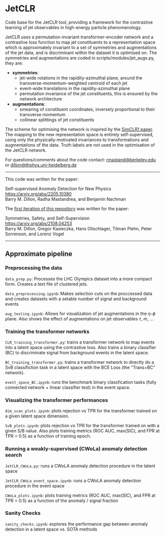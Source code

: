 # JetCLR
Code base for the JetCLR tool, providing a framework for the contrastive learning of jet observables in high-energy particle phenomenology.

JetCLR uses a permutation-invariant transformer-encoder network and a contrastive loss function to map jet constituents to a representation space which is approximately invariant to a set of symmetries and augmentations of the jet data, and is discriminant within the dataset it is optimised on. The symmetries and augmentations are coded in scripts/modules/jet_augs.py, they are:

- **symmetries**:
  - jet-wide rotations in the rapidity-azimuthal plane, around the transverse-momentum-weighted centroid of each jet
  - event-wide translations in the rapidity-azimuthal plane
  - permutation invariance of the jet constituents, this is ensured by the network architecture
- **augmentations**:
  - smearing of constituent coordinates, inversely proportional to their transverse momentum
  - collinear splittings of jet constituents

The scheme for optimising the network is inspired by the [SimCLR1 paper](https://arxiv.org/abs/2002.05709). The mapping to the new representation space is entirely self-supervised, using only the physically-motivated invariances to transformations and augmentations of the data. Truth labels are not used in the optimisation of the JetCLR network.

For questions/comments about the code contact: rmastand@berkeley.edu or dillon@thphys.uni-heidelberg.de

---

This code was written for the paper: 

Self-supervised Anomaly Detection for New Physics  
https://arxiv.org/abs/2205.10380   
Barry M. Dillon, Radha Mastandrea, and Benjamin Nachman  


The [first iteration of this repository](https://github.com/bmdillon/JetCLR) was written for the paper:

Symmetries, Safety, and Self-Supervision  
https://arxiv.org/abs/2108.04253   
Barry M. Dillon, Gregor Kasieczka, Hans Olischlager, Tilman Plehn, Peter Sorrenson, and Lorenz Vogel  

***

## Approximate pipeline

### Preprocessing the data 

```data_prep.py```: Processes the LHC Olympics dataset into a more compact form. Creates a text file of clustered jets.

```data_preprocessing.ipynb```: Makes selection cuts on the proccessed data and creates datasets with a setable number of signal and background events

```aug_testing.ipynb```: Allows for visualization of jet augmentations in the $\eta$-$\phi$ plane. Also shows the effect of augmentations on jet observables $\tau$, $m$, ...

### Training the transformer networks

```CLR_training_transformer.py```: trains a transformer network to map events into a latent space using the contrastive loss. Also trains a binary classifier (BC) to discriminate signal from background events in the latent space.

```BC_training_transformer.py```: trains a transformer network to directly do a SvB classifiction task in a latent space with the BCE Loss (the "Trans+BC" network).

```event_space_BC.ipynb```: runs the benchmark binary classfication tasks (fully connected network + linear classifier test) in the event space.

### Visualizing the transformer performances

```dim_scan_plots.ipynb```: plots rejection vs TPR for the transformer trained on a given latent space dimension.

```SvB_plots.ipynb```: plots rejection vs TPR for the transformer trained on with a given S/B value. Also plots training metrics (ROC AUC, max(SIC), and FPR at TPR = 0.5) as a function of training epoch.

### Running a weakly-supervised (CWoLa) anomaly detection search

```JetCLR_CWoLa.py```: runs a CWoLA anomaly detection procedure in the latent space

```JetCLR_CWoLa_event_space.ipynb```: runs a CWoLA anomaly detection procedure in the event space

```CWoLa_plots.ipynb```: plots training metrics (ROC AUC, max(SIC), and FPR at TPR = 0.5) as a function of the anomaly / signal fraction

### Sanity Checks

```sanity_checks.ipynb```: explores the performance gap between anomaly detection in a latent space vs. SOTA methods

